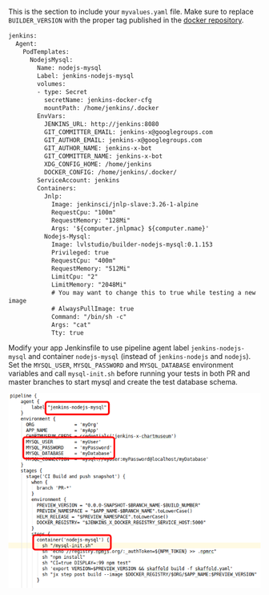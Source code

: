 This is the section to include your `myvalues.yaml` file. Make sure to replace `BUILDER_VERSION` with the proper tag published in the [docker repository](https://cloud.docker.com/repository/docker/lvlstudio/builder-nodejs-mysql).

```
jenkins:
  Agent:
    PodTemplates:
      NodejsMysql:
        Name: nodejs-mysql
        Label: jenkins-nodejs-mysql
        volumes:
        - type: Secret
          secretName: jenkins-docker-cfg
          mountPath: /home/jenkins/.docker
        EnvVars:
          JENKINS_URL: http://jenkins:8080
          GIT_COMMITTER_EMAIL: jenkins-x@googlegroups.com
          GIT_AUTHOR_EMAIL: jenkins-x@googlegroups.com
          GIT_AUTHOR_NAME: jenkins-x-bot
          GIT_COMMITTER_NAME: jenkins-x-bot
          XDG_CONFIG_HOME: /home/jenkins
          DOCKER_CONFIG: /home/jenkins/.docker/
        ServiceAccount: jenkins
        Containers:
          Jnlp:
            Image: jenkinsci/jnlp-slave:3.26-1-alpine
            RequestCpu: "100m"
            RequestMemory: "128Mi"
            Args: '${computer.jnlpmac} ${computer.name}'
          Nodejs-Mysql:
            Image: lvlstudio/builder-nodejs-mysql:0.1.153
            Privileged: true
            RequestCpu: "400m"
            RequestMemory: "512Mi"
            LimitCpu: "2"
            LimitMemory: "2048Mi"
            # You may want to change this to true while testing a new image
            # AlwaysPullImage: true            
            Command: "/bin/sh -c"
            Args: "cat"
            Tty: true
```

Modify your app Jenkinsfile to use pipeline agent label `jenkins-nodejs-mysql` and container `nodejs-mysql` (instead of `jenkins-nodejs` and `nodejs`). 
Set the `MYSQL_USER`, `MYSQL_PASSWORD` and `MYSQL_DATABASE` environment variables and call `mysql-init.sh` before running your tests in both PR and master branches to start mysql and create the test database schema.

![](./Jenkinsfile.png)
